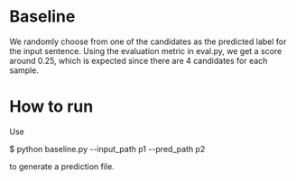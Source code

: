 # Baseline

We randomly choose from one of the candidates as the predicted label for the input sentence. Using the
evaluation metric in eval.py, we get a score around 0.25, which is expected since there are 4 candidates
for each sample.

# How to run

Use

$ python baseline.py --input_path p1 --pred_path p2

to generate a prediction file.